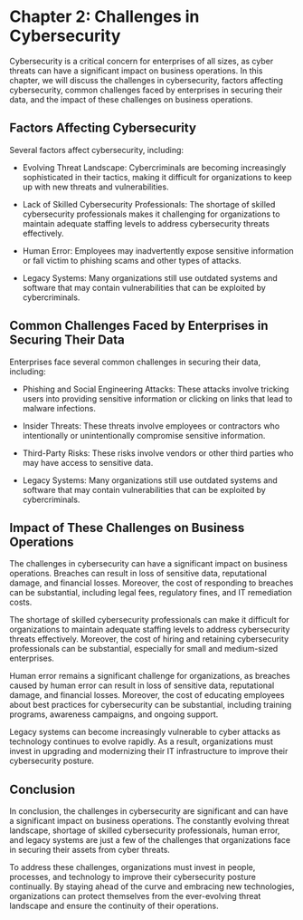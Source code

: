 Chapter 2: Challenges in Cybersecurity
======================================

Cybersecurity is a critical concern for enterprises of all sizes, as cyber threats can have a significant impact on business operations. In this chapter, we will discuss the challenges in cybersecurity, factors affecting cybersecurity, common challenges faced by enterprises in securing their data, and the impact of these challenges on business operations.

Factors Affecting Cybersecurity
-------------------------------

Several factors affect cybersecurity, including:

* Evolving Threat Landscape: Cybercriminals are becoming increasingly sophisticated in their tactics, making it difficult for organizations to keep up with new threats and vulnerabilities.

* Lack of Skilled Cybersecurity Professionals: The shortage of skilled cybersecurity professionals makes it challenging for organizations to maintain adequate staffing levels to address cybersecurity threats effectively.

* Human Error: Employees may inadvertently expose sensitive information or fall victim to phishing scams and other types of attacks.

* Legacy Systems: Many organizations still use outdated systems and software that may contain vulnerabilities that can be exploited by cybercriminals.

Common Challenges Faced by Enterprises in Securing Their Data
-------------------------------------------------------------

Enterprises face several common challenges in securing their data, including:

* Phishing and Social Engineering Attacks: These attacks involve tricking users into providing sensitive information or clicking on links that lead to malware infections.

* Insider Threats: These threats involve employees or contractors who intentionally or unintentionally compromise sensitive information.

* Third-Party Risks: These risks involve vendors or other third parties who may have access to sensitive data.

* Legacy Systems: Many organizations still use outdated systems and software that may contain vulnerabilities that can be exploited by cybercriminals.

Impact of These Challenges on Business Operations
-------------------------------------------------

The challenges in cybersecurity can have a significant impact on business operations. Breaches can result in loss of sensitive data, reputational damage, and financial losses. Moreover, the cost of responding to breaches can be substantial, including legal fees, regulatory fines, and IT remediation costs.

The shortage of skilled cybersecurity professionals can make it difficult for organizations to maintain adequate staffing levels to address cybersecurity threats effectively. Moreover, the cost of hiring and retaining cybersecurity professionals can be substantial, especially for small and medium-sized enterprises.

Human error remains a significant challenge for organizations, as breaches caused by human error can result in loss of sensitive data, reputational damage, and financial losses. Moreover, the cost of educating employees about best practices for cybersecurity can be substantial, including training programs, awareness campaigns, and ongoing support.

Legacy systems can become increasingly vulnerable to cyber attacks as technology continues to evolve rapidly. As a result, organizations must invest in upgrading and modernizing their IT infrastructure to improve their cybersecurity posture.

Conclusion
----------

In conclusion, the challenges in cybersecurity are significant and can have a significant impact on business operations. The constantly evolving threat landscape, shortage of skilled cybersecurity professionals, human error, and legacy systems are just a few of the challenges that organizations face in securing their assets from cyber threats.

To address these challenges, organizations must invest in people, processes, and technology to improve their cybersecurity posture continually. By staying ahead of the curve and embracing new technologies, organizations can protect themselves from the ever-evolving threat landscape and ensure the continuity of their operations.
